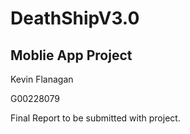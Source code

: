 # DeathShipV3.0
## Moblie App Project 
Kevin Flanagan

G00228079

Final Report to be submitted with project.
